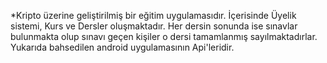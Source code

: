 *Kripto üzerine geliştirilmiş bir eğitim uygulamasıdır. İçerisinde Üyelik sistemi, Kurs ve Dersler oluşmaktadır. Her dersin sonunda ise sınavlar bulunmakta olup sınavı geçen kişiler o dersi tamamlanmış sayılmaktadırlar. 
Yukarıda bahsedilen android uygulamasının Api'leridir. 
